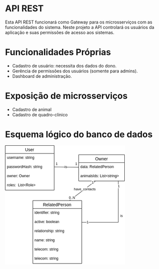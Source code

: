 # API REST

Esta API REST funcionará como Gateway para os microsserviços com as funcionalidades do sistema. Neste projeto a API controlará os usuários da aplicação e suas permissões de acesso aos sistemas. 

# Funcionalidades Próprias

- Cadastro de usuário: necessita dos dados do dono.
- Gerência de permissões dos usuários (somente para admins).
- Dashboard de administração.

# Exposição de microsserviços

- Cadastro de animal
- Cadastro de quadro-clínico

# Esquema lógico do banco de dados

![bicho bão app-api data.png](docs/bicho_bo_app-api_data.png)
